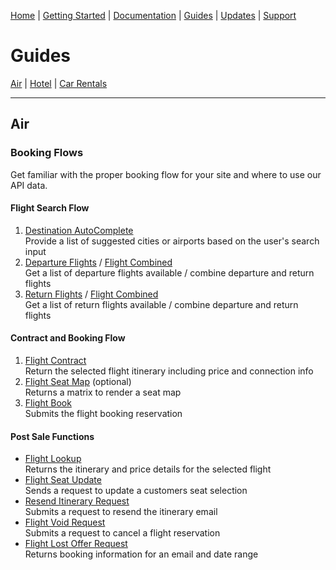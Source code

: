 [Home](home.md) | [Getting Started](getting-started.md) | [Documentation](docs-air.md) | [Guides](guides-air.md) | [Updates](updates.md) | [Support](support.md)

# Guides

[Air](guides-air.md) | [Hotel](guides-hotel.md) | [Car Rentals](guides-car.md) 

------------

## Air

### Booking Flows

Get familiar with the proper booking flow for your site and where to use our API data.

#### Flight Search Flow

1. [Destination AutoComplete](https://admin-qaa.rezserver.com/developer/documentation#/paths/~1getAutoComplete/get)  
Provide a list of suggested cities or airports based on the user's search input
2. [Departure Flights](https://admin-qaa.rezserver.com/developer/documentation#/paths/~1getFlightDepartures/get) / [Flight Combined](#docs)  
Get a list of departure flights available / combine departure and return flights 
3. [Return Flights](https://admin-qaa.rezserver.com/developer/documentation#/paths/~1getFlightReturns/get) / [Flight Combined](#docs)  
Get a list of return flights available / combine departure and return flights

#### Contract and Booking Flow

1. [Flight Contract](https://admin-qaa.rezserver.com/developer/documentation#/paths/~1getFlightContract/get)  
Return the selected flight itinerary including price and connection info
2. [Flight Seat Map](https://admin-qaa.rezserver.com/developer/documentation#/paths/~1getFlightSeatMap/get) (optional)  
Returns a matrix to render a seat map 
3. [Flight Book](https://admin-qaa.rezserver.com/developer/documentation#/paths/~1getFlightBook/post)  
Submits the flight booking reservation

#### Post Sale Functions

- [Flight Lookup](https://admin-qaa.rezserver.com/developer/documentation#/paths/~1getFlightLookUp/post)  
Returns the itinerary and price details for the selected flight
- [Flight Seat Update](#docs)  
Sends a request to update a customers seat selection
- [Resend Itinerary Request](#docs)  
Submits a request to resend the itinerary email
- [Flight Void Request](https://admin-qaa.rezserver.com/developer/documentation#/paths/~1getFlightVoidRequest/get)  
Submits a request to cancel a flight reservation
- [Flight Lost Offer Request](#docs)  
Returns booking information for an email and date range


